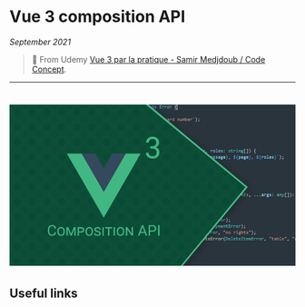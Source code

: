 # Vue 3 composition API

_September 2021_

> 🔨 From Udemy [Vue 3 par la pratique - Samir Medjdoub / Code Concept](https://www.udemy.com/course/creez-des-animations-avec-lhtml-canvas).

---

<h1 align="center">
    <img src="_readme-img/logo.png">
</h1>

## Useful links
